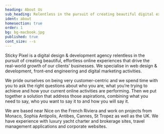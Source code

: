 ```yaml
---
heading: About Us
sub_heading: Relentless in the pursuit of creating beautiful digital experiences.
ident: about
homesection: true
order: 1
bg: bg-macbook.jpg
published: true
cont_size: --s
---
```


Sticky Pixel is a digital design &amp; development agency relentless in the pursuit of creating beautiful, effortless online experiences that drive the real-world growth of our clients’ businesses. We specialise in web design &amp; development, front-end engineering and digital marketing activities.

We pride ourselves on being very customer-centric and we spend time with you to ask the right questions about who you are, what you’re trying to achieve and how your current online activities are performing. Then we put together a solution that address those aspirations, combining what you need to say, who you want to say it to and how you will say it.

We are based near Nice on the French Riviera and work on projects from Monaco, Sophia Antipolis, Antibes, Cannes, St Tropez as well as the UK. We have experience with luxury yacht charter and brokerage sites, travel management applications and corporate websites.
